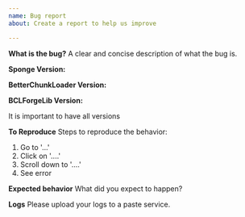```yaml
---
name: Bug report
about: Create a report to help us improve

---
```


<!--
GITHUB ISSUES ARE NOT FOR SUPPORT. Any support requests will be closed without 
warning. 

If you need help, please visit our Docs or Discord.

* Discord: https://discord.gg/MD6qGAd

Please follow this template, this makes sure the correct information is provided.

-->

**What is the bug?**
A clear and concise description of what the bug is.


**Sponge Version:**

**BetterChunkLoader Version:**

**BCLForgeLib Version:**


It is important to have all versions 


**To Reproduce**
Steps to reproduce the behavior:
1. Go to '...'
2. Click on '....'
3. Scroll down to '....'
4. See error

**Expected behavior**
What did you expect to happen?

**Logs**
Please upload your logs to a paste service. 
